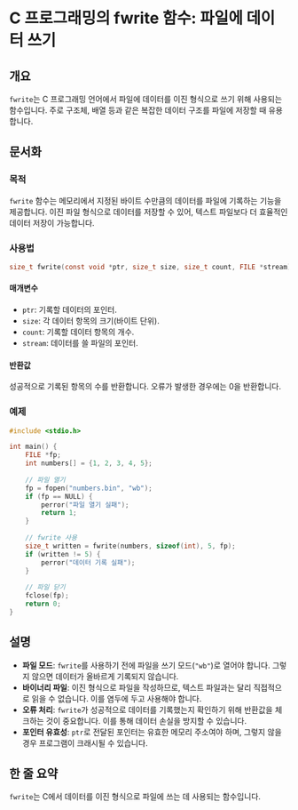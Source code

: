 <!--
Meta Description: # C 프로그래밍의 fwrite 함수: 파일에 데이터 쓰기 ## 개요 `fwrite`는 C 프로그래밍 언어에서 파일에 데이터를 이진 형식으로 쓰기 위해 사용되는 함수입니다. 주로 구조체, 배열 등과 같은 복잡한 데이터 구조를 파일에 저장할 때 유용합니다. ## 문서화 ...
Meta Keywords: fwrite, 데이터, 데이터를, 파일에, 형식으로
-->

# C 프로그래밍의 fwrite 함수: 파일에 데이터 쓰기

## 개요
`fwrite`는 C 프로그래밍 언어에서 파일에 데이터를 이진 형식으로 쓰기 위해 사용되는 함수입니다. 주로 구조체, 배열 등과 같은 복잡한 데이터 구조를 파일에 저장할 때 유용합니다.

## 문서화

### 목적
`fwrite` 함수는 메모리에서 지정된 바이트 수만큼의 데이터를 파일에 기록하는 기능을 제공합니다. 이진 파일 형식으로 데이터를 저장할 수 있어, 텍스트 파일보다 더 효율적인 데이터 저장이 가능합니다.

### 사용법
```c
size_t fwrite(const void *ptr, size_t size, size_t count, FILE *stream);
```

#### 매개변수
- `ptr`: 기록할 데이터의 포인터.
- `size`: 각 데이터 항목의 크기(바이트 단위).
- `count`: 기록할 데이터 항목의 개수.
- `stream`: 데이터를 쓸 파일의 포인터.

#### 반환값
성공적으로 기록된 항목의 수를 반환합니다. 오류가 발생한 경우에는 0을 반환합니다.

### 예제
```c
#include <stdio.h>

int main() {
    FILE *fp;
    int numbers[] = {1, 2, 3, 4, 5};
    
    // 파일 열기
    fp = fopen("numbers.bin", "wb");
    if (fp == NULL) {
        perror("파일 열기 실패");
        return 1;
    }
    
    // fwrite 사용
    size_t written = fwrite(numbers, sizeof(int), 5, fp);
    if (written != 5) {
        perror("데이터 기록 실패");
    }
    
    // 파일 닫기
    fclose(fp);
    return 0;
}
```

## 설명
- **파일 모드**: `fwrite`를 사용하기 전에 파일을 쓰기 모드(`"wb"`)로 열어야 합니다. 그렇지 않으면 데이터가 올바르게 기록되지 않습니다.
- **바이너리 파일**: 이진 형식으로 파일을 작성하므로, 텍스트 파일과는 달리 직접적으로 읽을 수 없습니다. 이를 염두에 두고 사용해야 합니다.
- **오류 처리**: `fwrite`가 성공적으로 데이터를 기록했는지 확인하기 위해 반환값을 체크하는 것이 중요합니다. 이를 통해 데이터 손실을 방지할 수 있습니다.
- **포인터 유효성**: `ptr`로 전달된 포인터는 유효한 메모리 주소여야 하며, 그렇지 않을 경우 프로그램이 크래시될 수 있습니다.

## 한 줄 요약
`fwrite`는 C에서 데이터를 이진 형식으로 파일에 쓰는 데 사용되는 함수입니다.